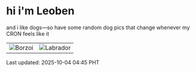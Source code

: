 # hi i'm Leoben

and i like dogs—so have some random dog pics that change whenever my CRON feels like it

|  |  |
|--------|----------|
| ![Borzoi](https://random-dog-vercel.vercel.app/api/random-borzoi?v=1759524308) | ![Labrador](https://random-dog-vercel.vercel.app/api/random-labrador?v=1759524308) |

Last updated: 2025-10-04 04:45 PHT
